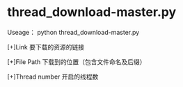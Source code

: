 # thread_download-master.py

Useage：
python thread_download-master.py


[+]Link 要下载的资源的链接

[+]File Path 下载到的位置（包含文件命名及后缀）

[+]Thread number 开启的线程数
